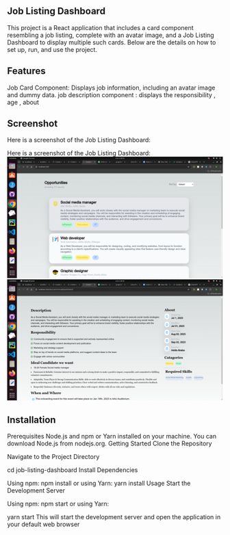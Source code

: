 ## Job Listing Dashboard
This project is a React application that includes a card component resembling a job listing, complete with an avatar image, and a Job Listing Dashboard to display multiple such cards. Below are the details on how to set up, run, and use the project.

## Features
Job Card Component: Displays job information, including an avatar image and dummy data.
job description component : displays the responsibility , age , about
## Screenshot

Here is a screenshot of the Job Listing Dashboard:


Here is a screenshot of the Job Listing Dashboard:
![First Screenshot](./public/first.png)
![Second Screenshot](./public/second.png)


## Installation
Prerequisites
Node.js and npm or Yarn installed on your machine. You can download Node.js from nodejs.org.
Getting Started
Clone the Repository

Navigate to the Project Directory

cd job-listing-dashboard
Install Dependencies

Using npm:
npm install
or using Yarn:
yarn install
Usage
Start the Development Server

Using npm:
npm start
or using Yarn:

yarn start
This will start the development server and open the application in your default web browser 
